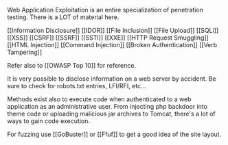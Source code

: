 Web Application Exploitation is an entire specialization of penetration testing. There is a LOT of material here.

[[Information Disclosure]]
[[IDOR]]
[[File Inclusion]]
[[File Upload]]
[[SQLi]]
[[XSS]]
[[CSRF]]
[[SSRF]]
[[SSTI]]
[[XXE]]
[[HTTP Request Smuggling]]
[[HTML Injection]]
[[Command Injection]]
[[Broken Authentication]]
[[Verb Tampering]]

Refer also to [[OWASP Top 10]] for reference.

It is very possible to disclose information on a web server by accident. Be sure to check for robots.txt entries, LFI/RFI, etc...

Methods exist also to execute code when authenticated to a web application as an administrative user. From injecting php backdoor into theme code or uploading malicious jar archives to Tomcat, there's a lot of ways to gain code execution. 

For fuzzing use [[GoBuster]] or [[Ffuf]] to get a good idea of the site layout. 
